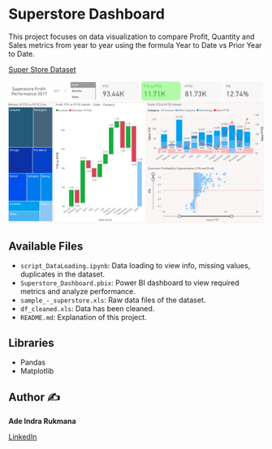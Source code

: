 # Superstore Dashboard

This project focuses on data visualization to compare Profit, Quantity and Sales metrics from year to year using the formula Year to Date vs Prior Year to Date.

[Super Store Dataset](https://public.tableau.com/app/learn/sample-data)

![plot](SS_Dashboard.png)

## Available Files

- `script_DataLoading.ipynb`: Data loading to view info, missing values, duplicates in the dataset.
- `Superstore_Dashboard.pbix`: Power BI dashboard to view required metrics and analyze performance.
- `sample_-_superstore.xls`: Raw data files of the dataset.
- `df_cleaned.xls`: Data has been cleaned.
- `README.md`: Explanation of this project.

## Libraries 
- Pandas
- Matplotlib

## Author ✍️
**Ade Indra Rukmana**

[LinkedIn](https://www.linkedin.com/in/ade-indra-rukmana/)
